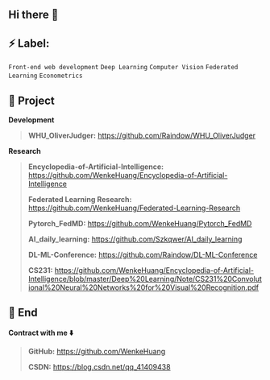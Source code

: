 ## Hi there 👋

<!--
**WenkeHuang/WenkeHuang** is a ✨ _special_ ✨ repository because its `README.md` (this file) appears on your GitHub profile.

Here are some ideas to get you started:

- 🔭 I’m currently working on ...
- 🌱 I’m currently learning ...
- 👯 I’m looking to collaborate on ...
- 🤔 I’m looking for help with ...
- 💬 Ask me about ...
- 📫 How to reach me: ...
- 😄 Pronouns: ...
- ⚡ Fun fact: ...
-->


## ⚡ Label:

`Front-end web development`  `Deep Learning`  `Computer Vision`  `Federated Learning`  `Econometrics`  

## :pushpin: Project

**Development**

> **WHU_OliverJudger:** https://github.com/Raindow/WHU_OliverJudger

**Research**

> **Encyclopedia-of-Artificial-Intelligence:** https://github.com/WenkeHuang/Encyclopedia-of-Artificial-Intelligence
>
> **Federated Learning Research:** https://github.com/WenkeHuang/Federated-Learning-Research
>
>
> **Pytorch_FedMD:** https://github.com/WenkeHuang/Pytorch_FedMD
>
> **AI_daily_learning:** https://github.com/Szkqwer/AI_daily_learning
>
> **DL-ML-Conference:** https://github.com/Raindow/DL-ML-Conference
>
> **CS231:** https://github.com/WenkeHuang/Encyclopedia-of-Artificial-Intelligence/blob/master/Deep%20Learning/Note/CS231%20Convolutional%20Neural%20Networks%20for%20Visual%20Recognition.pdf

## 💬 End

**Contract with me ⬇️**

>
> **GitHub:** https://github.com/WenkeHuang
>
> **CSDN:** https://blog.csdn.net/qq_41409438



